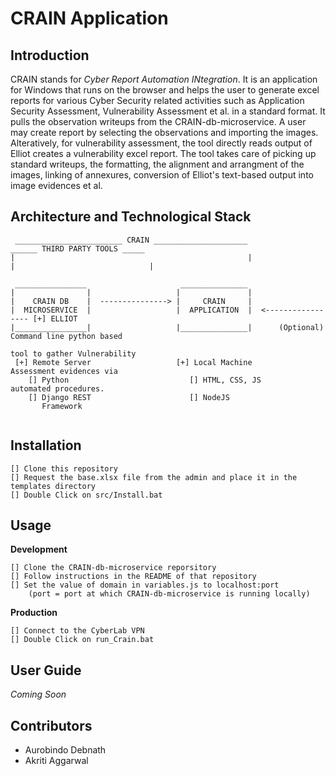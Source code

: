 # CRAIN Application

## Introduction

CRAIN stands for _Cyber Report Automation INtegration_. It is an application for Windows that runs on the browser and helps the user to generate excel reports for various Cyber Security related activities such as Application Security Assessment, Vulnerability Assessment et al. in a standard format. It pulls the observation writeups from the CRAIN-db-microservice.
A user may create report by selecting the observations and importing the images. Alteratively, for vulnerability assessment, the tool directly reads output of Elliot creates a vulnerability excel report.
The tool takes care of picking up standard writeups, the formatting, the alignment and arrangment of the images, linking of annexures, conversion of Elliot's text-based output into image evidences et al.

## Architecture and Technological Stack

```
 ________________________ CRAIN _____________________                       ______ THIRD PARTY TOOLS _____
|                                                    |                     |                              |

 ________________                     _______________
|                |                   |               |
|    CRAIN DB    |  ---------------> |     CRAIN     |    
|  MICROSERVICE  |                   |  APPLICATION  |  <----------------- [+] ELLIOT
|________________|                   |_______________|      (Optional)         Command line python based
                                                                               tool to gather Vulnerability
 [+] Remote Server                   [+] Local Machine                         Assessment evidences via
    [] Python                           [] HTML, CSS, JS                       automated procedures.
    [] Django REST                      [] NodeJS
       Framework
       
```

## Installation
```
[] Clone this repository
[] Request the base.xlsx file from the admin and place it in the templates directory
[] Double Click on src/Install.bat
```
## Usage

__Development__
```
[] Clone the CRAIN-db-microservice reporsitory
[] Follow instructions in the README of that repository
[] Set the value of domain in variables.js to localhost:port
    (port = port at which CRAIN-db-microservice is running locally)
```
__Production__
```
[] Connect to the CyberLab VPN
[] Double Click on run_Crain.bat
```

## User Guide
_Coming Soon_

## Contributors
- Aurobindo Debnath
- Akriti Aggarwal

